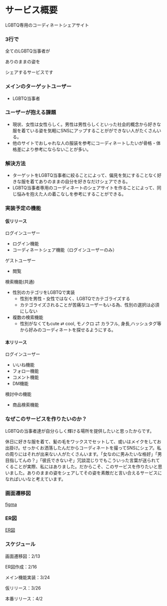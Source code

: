 # **サービス概要**

LGBTQ専用のコーディネートシェアサイト

### **3行で**

全てのLGBTQ当事者が

ありのままの姿を

シェアするサービスです

### **メインのターゲットユーザー**

- LGBTQ当事者

### **ユーザーが抱える課題**

- 現状、女性は女性らしく。男性は男性らしくといった社会的概念から好きな服を着ている姿を気軽にSNSにアップすることがができない人がたくさんいる。
- 他のサイトでおしゃれな人の服装を参考にコーディネートしたいが骨格・体格差により参考にならないことが多い。

### **解決方法**

- ターゲットをLGBTQ当事者に絞ることによって、偏見を気にすることなく好きな服を着てありのままの自分を好きなだけシェアできる。
- LGBTQ当事者専用のコーディネートのシェアサイトを作ることによって、同じ悩みを抱えた人の着こなしを参考にすることができる。

### **実装予定の機能**

#### 仮リリース

ログインユーザー

- ログイン機能
- コーディネートシェア機能（ログインユーザーのみ）

ゲストユーザー

- 閲覧

検索機能(共通)

- 性別のカテゴリをLGBTQで実装
    - 性別を男性・女性ではなく、LGBTQでカテゴライズする
    - カテゴライズされることが苦痛なユーザーもいる為、性別の選択は必須にしない
- 複数の検索機能
    - 性別がなくてもcute ⇄ cool, モノクロ ⇄ カラフル, 身長,ハッシュタグ等から好みのコーディネートを探せるようにする。


#### 本リリース

ログインユーザー

- いいね機能
- フォロー機能
- コメント機能
- DM機能

検討中の機能

- 商品検索機能

### **なぜこのサービスを作りたいのか？**

LGBTQの当事者達が自分らしく輝ける場所を提供したいと思ったからです。

休日に好きな服を着て、髪の毛をワックスでセットして、或いはメイクをしてお出掛け。せっかくお洒落したんだからコーディネートを撮ってSNSにシェア。私の周りにはそれが出来ない人がたくさんいます。「女なのに男みたいな格好」「男目指してんの？」「彼氏できないぞ」冗談混じりでもこういった言葉が送られてくることが実際、私にはありました。だからこそ、このサービスを作りたいと思いました。ありのままの姿をシェアしてその姿を素敵だと言い合えるサービスになればいいなと考えています。

### **画面遷移図**

[figma](https://www.figma.com/file/7jLNotLCLpn61bSqUjmpYH/Top?node-id=0%3A1)

### **ER図**

[ER図](https://drive.google.com/file/d/1vqCiwehq1TvAkyYham9Hv5sHthtSTpmk/view?usp=sharing)

### **スケジュール**

画面遷移図：2/13

ER図作成：2/16

メイン機能実装：3/24

仮リリース：3/26

本番リリース：4/2

